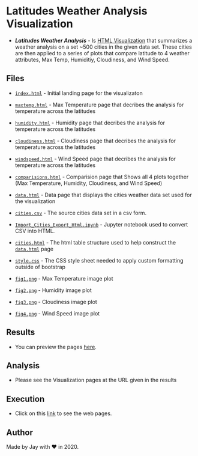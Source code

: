 # Latitudes Weather Analysis Visualization

- **_Latitudes Weather Analysis_** - Is [HTML Visualization](https://jayhjman.github.io/Web-Design-Challenge/) that summarizes a weather analysis on a set ~500 cities in the given data set. These cities are then applied to a series of plots that compare latitude to 4 weather attributes, Max Temp, Humiditiy, Cloudiness, and Wind Speed.

## Files

- [`index.html`](index.html) - Initial landing page for the visualizaton

- [`maxtemp.html`](./WebVisualizations/maxtemp.html) - Max Temperature page that decribes the analysis for temperature across the latitudes

- [`humidity.html`](./WebVisualizations/humidity.html) - Humidity page that decribes the analysis for temperature across the latitudes

- [`cloudiness.html`](./WebVisualizations/cloudiness.html) - Cloudiness page that decribes the analysis for temperature across the latitudes

- [`windspeed.html`](./WebVisualizations/windspeed.html) - Wind Speed page that decribes the analysis for temperature across the latitudes

- [`comparisions.html`](./WebVisualizations/comparisions.html) - Comparision page that Shows all 4 plots together (Max Temperature, Humidity, Cloudiness, and Wind Speed)

- [`data.html`](./WebVisualizations/data.html) - Data page that displays the cities weather data set used for the visualization

- [`cities.csv`](./WebVisualizations/Resources/cities.csv) - The source cities data set in a csv form.

- [`Import_Cities_Export_Html.ipynb`](./WebVisualizations/Import_Cities_Export_Html.ipynb) - Jupyter notebook used to convert CSV into HTML.

- [`cities.html`](./WebVisualizations/cities.html) - The html table structure used to help construct the [`data.html`](./WebVisualizations/data.html) page

- [`style.css`](./WebVisualizations/assets/style.css) - The CSS style sheet needed to apply custom formatting outside of bootstrap

- [`fig1.png`](./WebVisualizations/visualizations/fig1.png) - Max Temperature image plot

- [`fig2.png`](./WebVisualizations/visualizations/fig2.png) - Humidity image plot

- [`fig3.png`](./WebVisualizations/visualizations/fig3.png) - Cloudiness image plot

- [`fig4.png`](./WebVisualizations/visualizations/fig4.png) - Wind Speed image plot

## Results

- You can preview the pages [here](https://jayhjman.github.io/Web-Design-Challenge/).

## Analysis

- Please see the Visualization pages at the URL given in the results

## Execution

- Click on this [link](https://jayhjman.github.io/Web-Design-Challenge/) to see the web pages.

## Author

Made by Jay with :heart: in 2020.
